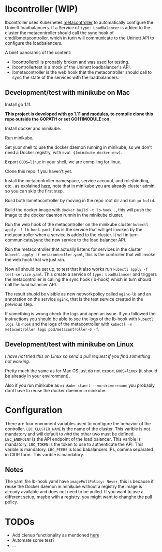 
# lbcontroller (WIP)

lbcontroller uses Kubernetes [metacontroller](https://metacontroller.app/) to automatically configure the Uninett loadbalancers.
If a Service of `type: LoadBalancer` is added to the cluster the metacontroller should call the sync hook of cmd/lbmetacontroller, which in turin will communicate to the Uninett API to configure the loadbalancers.

A biref panoramic of the content:

- lbcontrollercli is probably broken and was used for testing.
- lbcontrollertest is a mock of the Uninett loadbalancer's API.
- lbmetacontroller is the web hook that the metacontroller should call to sync the state of the services with the loadbalancers.

## Development/test with minikube on Mac

Install go 1.11.

**This project is developed with go 1.11 and [modules](https://github.com/golang/go/wiki/Modules), to compile clone this repo outside the GOPATH or set GO111MODULE=on.**

Install docker and minikube.

Run minikube.

Set yuor shell to use the docker daemon running in minikube, so we don't need a Docker registry, with `eval $(minikube docker-env)`.

Export `GOOS=linux` in your shell, we are compiling for linux.

Clone this repo if you haven't yet.

Install the metacontroller namespace, service account, and role/binding, etc.. as explained [here](https://metacontroller.app/guide/install/), note that in minikube you are already cluster admin so you can skip the first step.

Build both lbmetacontroller by moving in the repo root dir and run `go bulid`.

Build the docker image with `docker build -t lb-hook .`, this will push the image to the docker daemon runnin in the minikube cluster.

Run the web hook of the metacontroller on the minikube cluster `kubectl apply -f lb-hook.yaml`, this is the service that will get invokec by the metacontroller when a service is added to the cluster. It will in turn communicate/sync the new service to the load balancer API.

Run the metacontroller that actually listens for services in the cluster `kubectl apply -f metacontroller.yaml`, this is the controller that will invoke the web hook that we just ran.

Now all should be set up, to test that it also works run `kubectl apply -f test-service.yaml`. This create a service of `type: LoadBalancer` and triggers the metacontroller in calling the sync hook (lb-hook) which in turn should call the load balancer API.

The result shuold be visible as new networkpolicy called `nginx-lb` and an annotation on the service `nginx`, that is the test service created in the previous step.

If something is wrong check the logs and open an issue.
If you followed the instructions you should be able to see the logs of the lb-hook with `kubectl logs lb-hook` and the logs of the metacontroller with `kubectl -n metacontroller logs pod/metacontroller-0 -f`.

## Development/test with minikube on Linux

*I have not tried this on Linux so send a pull request if you find something not working.*

Pretty much the same as for Mac OS just do not export `GOOS=linux` (it should be already in your environment).

Also if you run minikube as `minkube staert --vm-driver=none` you probably dont have to reuse the docker daemon in minkube.

# Configuration

There are four envroment variables used to configure the behavior of the controller.
`LBC_CLUSTER_NAME` is the name of the cluster. This varible is not mandatory  and will default to *nird* the other two must be defined.
`LBC_ENDPOINT` is the API endpoint of the load balancer. This varible is mandatory.
`LBC_TOKEN` is the token to use to authenticate the API. This varible is mandatory.
`LBC_PEERS` is load babalancers IPs, comma separated in CIDR form. This varible is mandatory.

## Notes

The yaml file lb-hook.yaml have `imagePullPolicy: Never`, this is because if reuse the Docker daemon in minikube without a registry the image is already available and does not need to be pulled. If you want to use a different setup, maybe with a registry, you might want to changhe the pull policy.



# TODOs

- Add clenup functionality as mentioned [here](https://github.com/GoogleCloudPlatform/metacontroller/issues/60)
- Automate some test?
- ...
